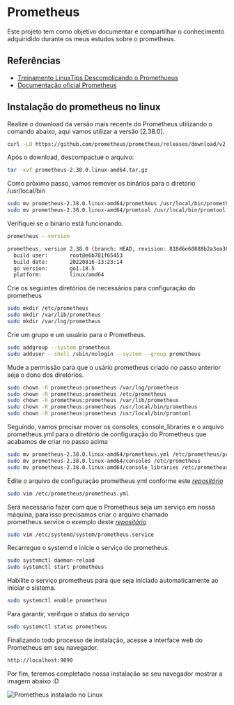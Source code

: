 # Prometheus

Este projeto tem como objetivo documentar e compartilhar o conhecimento adquiridido durante os meus estudos sobre o prometheus.


## Referências

 - [Treinamento LinuxTips Descomplicando o Promethueus](https://github.com/badtuxx/DescomplicandoPrometheus)
 - [Documentação oficial Prometheus](https://prometheus.io/)


## Instalação do prometheus no linux

Realize o download da versão mais recente do Prometheus utilizando o comando abaixo, aqui vamos utilizar a versão [2.38.0].

```bash
curl -LO https://github.com/prometheus/prometheus/releases/download/v2.38.0/prometheus-2.38.0.linux-amd64.tar.gz
```

Após o download, descompactue o arquivo:

```bash
tar -xvf prometheus-2.38.0.linux-amd64.tar.gz
```
    
Como próximo passo, vamos remover os binários para o diretório /usr/local/bin

```bash
sudo mv prometheus-2.38.0.linux-amd64/prometheus /usr/local/bin/prometheus
sudo mv prometheus-2.38.0.linux-amd64/promtool /usr/local/bin/promtool
```

Verifiquei se o binário está funcionando.

```bash
prometheus --version

prometheus, version 2.38.0 (branch: HEAD, revision: 818d6e60888b2a3ea363aee8a9828c7bafd73699)
  build user:       root@e6b781f65453
  build date:       20220816-13:23:14
  go version:       go1.18.5
  platform:         linux/amd64
```

Crie os seguintes diretórios de necessários para configuração do prometheus

```bash
sudo mkdir /etc/prometheus
sudo mkdir /var/lib/prometheus
sudo mkdir /var/log/prometheus
````

Crie um grupo e um usuário para o Prometheus.

```bash
sudo addgroup --system prometheus
sudo adduser --shell /sbin/nologin --system --group prometheus
```

Mude a permissão para que o usário prometheus criado no passo anterior seja o dono dos diretórios.

```bash
sudo chown -R prometheus:prometheus /var/log/prometheus
sudo chown -R prometheus:prometheus /etc/prometheus
sudo chown -R prometheus:prometheus /var/lib/prometheus
sudo chown -R prometheus:prometheus /usr/local/bin/prometheus
sudo chown -R prometheus:prometheus /usr/local/bin/promtool
````


Seguindo, vamos precisar mover os consoles, console_libraries e o arquivo prometheus.yml para o diretório de configuração do Prometheus que acabamos de criar no passo acima

```bash
sudo mv prometheus-2.38.0.linux-amd64/prometheus.yml /etc/prometheus/prometheus.yml
sudo mv prometheus-2.38.0.linux-amd64/consoles /etc/prometheus
sudo mv prometheus-2.38.0.linux-amd64/console_libraries /etc/prometheus
```

Edite o arquivo de configuração prometheus.yml conforme este [_repositório_](https://github.com/miapferreira/prometheus/blob/master/conf/prometheus.yml)

```bash
sudo vim /etc/prometheus/prometheus.yml
```

Será necessário fazer com que o Prometheus seja um serviço em nossa máquina, para isso precisamos criar o arquivo chamado prometheus.service o exemplo deste [_repositório_](https://github.com/miapferreira/prometheus/blob/master/conf/prometheus.service)

```bash
sudo vim /etc/systemd/system/prometheus.service
```

Recarregue o systemd e inicie o serviço do prometheus.

```bash
sudo systemctl daemon-reload
sudo systemctl start prometheus
````

Habilite o serviço prometheus para que seja iniciado automaticamente ao iniciar o sistema.

```bash
sudo systemctl enable prometheus
````

Para garantir, verifique o status do serviço

```bash
sudo systemctl status prometheus
````

Finalizando todo processo de instalação, acesse a interface web do Prometheus em seu navegador.

```bash
http://localhost:9090
````
Por fim, teremos completado nossa instalação se seu navegador mostrar a imagem abaixo :D 

![Prometheus instalado no Linux](images/prometheus_interface_web.png)
&nbsp;

&nbsp;
